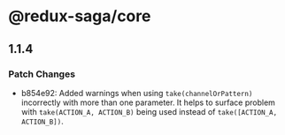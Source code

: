 # @redux-saga/core

## 1.1.4
### Patch Changes

- b854e92: Added warnings when using `take(channelOrPattern)` incorrectly with more than one parameter. It helps to surface problem with `take(ACTION_A, ACTION_B)` being used instead of `take([ACTION_A, ACTION_B])`.
